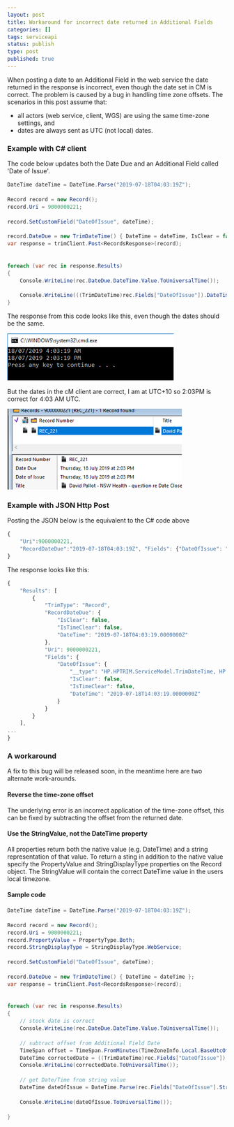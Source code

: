 ```yaml
---
layout: post
title: Workaround for incorrect date returned in Additional Fields
categories: []
tags: serviceapi
status: publish
type: post
published: true
---
```


When posting a date to an Additional Field in the web service the date returned in the response is incorrect, even though the date set in CM is correct.  The problem is caused by a bug in handling time zone offsets.  The scenarios in this post assume that:
 * all actors (web service, client, WGS) are using the same time-zone settings, and
 * dates are always sent as UTC (not local) dates.

### Example with C# client

The code below updates both the Date Due and an Additional Field called 'Date of Issue'.  

```C#
DateTime dateTime = DateTime.Parse("2019-07-18T04:03:19Z");

Record record = new Record();
record.Uri = 9000000221;

record.SetCustomField("DateOfIssue", dateTime);

record.DateDue = new TrimDateTime() { DateTime = dateTime, IsClear = false };
var response = trimClient.Post<RecordsResponse>(record);


foreach (var rec in response.Results)
{
	Console.WriteLine(rec.DateDue.DateTime.Value.ToUniversalTime());

	Console.WriteLine(((TrimDateTime)rec.Fields["DateOfIssue"]).DateTime.Value.ToUniversalTime());
}
```

The response from this code looks like this, even though the dates should be the same.

![alt text](https://raw.githubusercontent.com/content-manager-sdk/blog/master/images/date_different.PNG "dates different")

But the dates in the cM client are correct, I am at UTC+10 so 2:03PM is correct for 4:03 AM UTC.

![alt text](https://github.com/content-manager-sdk/blog/raw/master/images/dates_same.PNG "dates in CM")

### Example with JSON Http Post
Posting the JSON below is the equivalent to the C# code above

```javascript
{
	"Uri":9000000221,
	"RecordDateDue":"2019-07-18T04:03:19Z",	"Fields": {"DateOfIssue": "2019-07-18T04:03:19Z"}
}
```

The response looks like this:

```javascript
{
    "Results": [
        {
            "TrimType": "Record",
            "RecordDateDue": {
                "IsClear": false,
                "IsTimeClear": false,
                "DateTime": "2019-07-18T04:03:19.0000000Z"
            },
            "Uri": 9000000221,
            "Fields": {
                "DateOfIssue": {
                    "__type": "HP.HPTRIM.ServiceModel.TrimDateTime, HP.HPTRIM.ServiceAPI.Model",
                    "IsClear": false,
                    "IsTimeClear": false,
                    "DateTime": "2019-07-18T14:03:19.0000000Z"
                }
            }
        }
    ],
...
}

```

### A workaround
A fix to this bug will be released soon, in the meantime here are two alternate work-arounds.

#### Reverse the time-zone offset
The underlying error is an incorrect application of the time-zone offset, this can be fixed by subtracting the offset from the returned date.

#### Use the StringValue, not the DateTime property
All properties return both the native value (e.g. DateTime) and a string representation of that value.  To return a sting in addition to the native value specify the PropertyValue and StringDisplayType properties on the Record object.  The StringValue will contain the correct DateTime value in the users local timezone.

#### Sample code

```C#
DateTime dateTime = DateTime.Parse("2019-07-18T04:03:19Z");

Record record = new Record();
record.Uri = 9000000221;
record.PropertyValue = PropertyType.Both;
record.StringDisplayType = StringDisplayType.WebService;

record.SetCustomField("DateOfIssue", dateTime);

record.DateDue = new TrimDateTime() { DateTime = dateTime };
var response = trimClient.Post<RecordsResponse>(record);


foreach (var rec in response.Results)
{
	// stock date is correct
	Console.WriteLine(rec.DateDue.DateTime.Value.ToUniversalTime());

	// subtract offset from Additional Field Date
	TimeSpan offset = TimeSpan.FromMinutes(TimeZoneInfo.Local.BaseUtcOffset.TotalMinutes);
	DateTime correctedDate = ((TrimDateTime)rec.Fields["DateOfIssue"]).DateTime.Value.Subtract(offset);
	Console.WriteLine(correctedDate.ToUniversalTime());

	// get Date/Time from string value
	DateTime dateOfIssue = DateTime.Parse(rec.Fields["DateOfIssue"].StringValue);

	Console.WriteLine(dateOfIssue.ToUniversalTime());

}
```